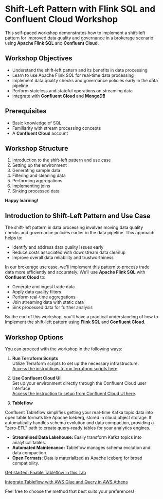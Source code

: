 # Shift-Left Pattern with Flink SQL and Confluent Cloud Workshop

This self-paced workshop demonstrates how to implement a shift-left pattern for improved data quality and governance in a brokerage scenario using **Apache Flink SQL** and **Confluent Cloud**.

## Workshop Objectives
- Understand the shift-left pattern and its benefits in data processing
- Learn to use Apache Flink SQL for real-time data processing
- Implement data quality checks and governance policies early in the data pipeline
- Perform stateless and stateful operations on streaming data
- Integrate with **Confluent Cloud** and **MongoDB**

## Prerequisites
- Basic knowledge of SQL
- Familiarity with stream processing concepts
- A **Confluent Cloud** account

## Workshop Structure
1. Introduction to the shift-left pattern and use case
2. Setting up the environment
3. Generating sample data
4. Filtering and cleaning data
5. Performing aggregations
6. Implementing joins
7. Sinking processed data

**Happy learning!**

## Introduction to Shift-Left Pattern and Use Case

The shift-left pattern in data processing involves moving data quality checks and governance policies earlier in the data pipeline. This approach helps to:
- Identify and address data quality issues early
- Reduce costs associated with downstream data cleanup
- Improve overall data reliability and trustworthiness

In our brokerage use case, we'll implement this pattern to process trade data more efficiently and accurately. We'll use **Apache Flink SQL** with **Confluent Cloud** to:
- Generate and ingest trade data
- Apply data quality filters
- Perform real-time aggregations
- Join streaming data with static data
- Sink processed data for further analysis

By the end of this workshop, you'll have a practical understanding of how to implement the shift-left pattern using **Flink SQL** and **Confluent Cloud**.


## Workshop Options

You can proceed with the workshop in the following ways:

1. **Run Terraform Scripts**  
   Utilize Terraform scripts to set up the necessary infrastructure.  
   [Access the instructions to run terraform scripts here](https://github.com/nidhi-ks/Flink-demo-for-Financial-Services/blob/main/Running%20Terraform%20Scripts.md).

2. **Use Confluent Cloud UI**  
   Set up your environment directly through the Confluent Cloud user interface.  
   [Access the instruction to setup from Confluent Cloud UI here](https://github.com/nidhi-ks/Flink-demo-for-Financial-Services/blob/main/FlinkSQL.md).

3. **Tableflow**

Confluent Tableflow simplifies getting your real-time Kafka topic data into open table formats like Apache Iceberg, stored in cloud object storage. It automatically handles schema evolution and data compaction, providing a "zero-ETL" path to create query-ready tables for your analytics engines.

* **Streamlined Data Lakehouse:** Easily transform Kafka topics into analytical tables.
* **Automated Maintenance:** Tableflow manages schema evolution and data compaction.
* **Open Formats:** Data is materialized as Apache Iceberg for broad compatibility.

[Get started: Enable Tableflow in this Lab](https://github.com/nidhi-ks/Flink-demo-for-Financial-Services/blob/main/tableflow%20lab)


[Integrate Tableflow with AWS Glue and Query in AWS Athena](https://github.com/nidhi-ks/Flink-demo-for-Financial-Services/blob/main/Integrate%20tableflow%20with%20aws%20glue%20and%20query%20with%20Athena.md)
   

Feel free to choose the method that best suits your preferences!


